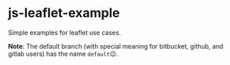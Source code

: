 # js-leaflet-example
Simple examples for leaflet use cases.

**Note**: The default branch (with special meaning for bitbucket, github, and gitlab users) has the name `default`:wink:.
